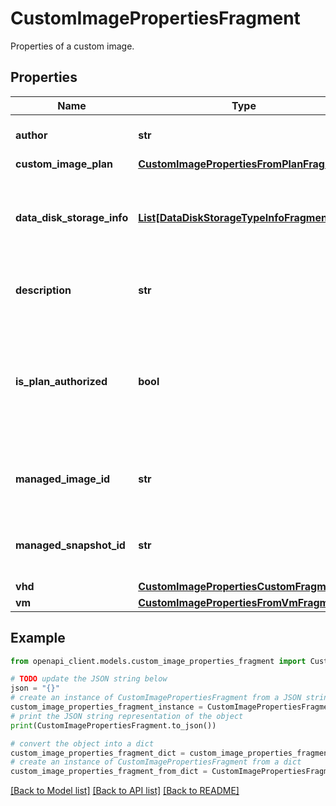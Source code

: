 # CustomImagePropertiesFragment

Properties of a custom image.

## Properties

Name | Type | Description | Notes
------------ | ------------- | ------------- | -------------
**author** | **str** | The author of the custom image. | [optional] 
**custom_image_plan** | [**CustomImagePropertiesFromPlanFragment**](CustomImagePropertiesFromPlanFragment.md) |  | [optional] 
**data_disk_storage_info** | [**List[DataDiskStorageTypeInfoFragment]**](DataDiskStorageTypeInfoFragment.md) | Storage information about the data disks present in the custom image | [optional] 
**description** | **str** | The description of the custom image. | [optional] 
**is_plan_authorized** | **bool** | Whether or not the custom images underlying offer/plan has been enabled for programmatic deployment | [optional] 
**managed_image_id** | **str** | The Managed Image Id backing the custom image. | [optional] 
**managed_snapshot_id** | **str** | The Managed Snapshot Id backing the custom image. | [optional] 
**vhd** | [**CustomImagePropertiesCustomFragment**](CustomImagePropertiesCustomFragment.md) |  | [optional] 
**vm** | [**CustomImagePropertiesFromVmFragment**](CustomImagePropertiesFromVmFragment.md) |  | [optional] 

## Example

```python
from openapi_client.models.custom_image_properties_fragment import CustomImagePropertiesFragment

# TODO update the JSON string below
json = "{}"
# create an instance of CustomImagePropertiesFragment from a JSON string
custom_image_properties_fragment_instance = CustomImagePropertiesFragment.from_json(json)
# print the JSON string representation of the object
print(CustomImagePropertiesFragment.to_json())

# convert the object into a dict
custom_image_properties_fragment_dict = custom_image_properties_fragment_instance.to_dict()
# create an instance of CustomImagePropertiesFragment from a dict
custom_image_properties_fragment_from_dict = CustomImagePropertiesFragment.from_dict(custom_image_properties_fragment_dict)
```
[[Back to Model list]](../README.md#documentation-for-models) [[Back to API list]](../README.md#documentation-for-api-endpoints) [[Back to README]](../README.md)


